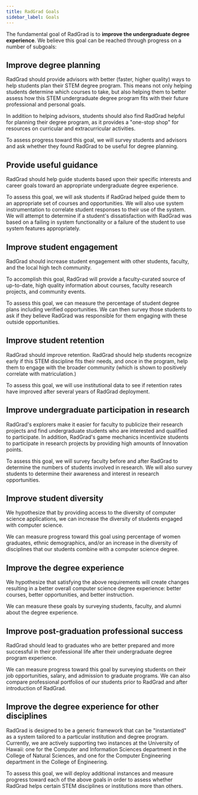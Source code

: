 ```yaml
---
title: RadGrad Goals
sidebar_label: Goals
---
```


The fundamental goal of RadGrad is to **improve the undergraduate degree experience**. We believe this goal can be reached through progress on a number of subgoals:

## Improve degree planning

RadGrad should provide advisors with better (faster, higher quality) ways to help students plan their STEM degree program. This means not only helping students determine which courses to take, but also helping them to better assess how this STEM undergraduate degree program fits with their future professional and personal goals.

In addition to helping advisors, students should also find RadGrad helpful for planning their degree program, as it provides a "one-stop shop" for resources on curricular and extracurricular activities.

To assess progress toward this goal, we will survey students and advisors and ask whether they found RadGrad to be useful for degree planning.

## Provide useful guidance

RadGrad should help guide students based upon their specific interests and career goals toward an appropriate undergraduate degree experience.

To assess this goal, we will ask students if RadGrad helped guide them to an appropriate set of courses and opportunities. We will also use system instrumentation to correlate student responses to their use of the system. We will attempt to determine if a student's dissatisfaction with RadGrad was based on a failing in system functionality or a failure of the student to use system features appropriately.

## Improve student engagement

RadGrad should increase student engagement with other students, faculty, and the local high tech community. 

To accomplish this goal, RadGrad will provide a faculty-curated source of up-to-date, high quality information about courses, faculty research projects, and community events.

To assess this goal, we can measure the percentage of student degree plans including verified opportunities. We can then survey those students to ask if they believe RadGrad was responsible for them engaging with these outside opportunities. 

## Improve student retention

RadGrad should improve retention. RadGrad should help students recognize early if this STEM discipline fits their needs, and once in the program, help them to engage with the broader community (which is shown to positively correlate with matriculation.)

To assess this goal, we will use institutional data to see if retention rates have improved after several years of RadGrad deployment.

## Improve undergraduate participation in research

RadGrad's explorers make it easier for faculty to publicize their research projects and find undergraduate students who are interested and qualified to participate. In addition, RadGrad's game mechanics incentivize students to participate in research projects by providing high amounts of Innovation points.
 
To assess this goal, we will survey faculty before and after RadGrad to determine the numbers of students involved in research. We will also survey students to determine their awareness and interest in research opportunities.

## Improve student diversity

We hypothesize that by providing access to the diversity of computer science applications, we can increase the diversity of students engaged with computer science.

We can measure progress toward this goal using percentage of women graduates,  ethnic demographics, and/or an increase in the diversity of disciplines that our students combine with a computer science degree.

## Improve the degree experience

We hypothesize that satisfying the above requirements will create changes resulting in a better overall computer science degree experience: better courses, better opportunities, and better instruction. 

We can measure these goals by surveying students, faculty, and alumni about the degree experience.

## Improve post-graduation professional success

RadGrad should lead to graduates who are better prepared and more successful in their professional life after their undergraduate degree program experience.

We can measure progress toward this goal by surveying students on their job opportunities, salary, and admission to graduate programs. We can also compare professional portfolios of our students prior to RadGrad and after introduction of RadGrad.

## Improve the degree experience for other disciplines

RadGrad is designed to be a generic framework that can be "instantiated" as a system tailored to a particular institution and degree program. Currently, we are actively supporting two instances at the University of Hawaii: one for the Computer and Information Sciences department in the College of Natural Sciences, and one for the Computer Engineering department in the College of Engineering.

To assess this goal, we will deploy additional instances and measure progress toward each of the above goals in order to assess whether RadGrad helps certain STEM disciplines or institutions more than others.

